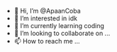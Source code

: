 - 👋 Hi, I’m @ApaanCoba
- 👀 I’m interested in idk
- 🌱 I’m currently learning coding
- 💞️ I’m looking to collaborate on ...
- 📫 How to reach me ...

<!---
ApaanCoba/ApaanCoba is a ✨ special ✨ repository because its `README.md` (this file) appears on your GitHub profile.
You can clic
